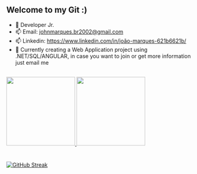 ## Welcome to my Git :)
 <div>
 
 - 🌱 Developer Jr. 
- 📫 Email: johnmarques.br2002@gmail.com
- 📫 Linkedin: https://www.linkedin.com/in/joão-marques-621b6621b/
- 🚀 Currently creating a Web Application project using .NET/SQL/ANGULAR, in case you want to join or get more information just email me
 
 ##
 
  <a href="https://github.com/JoaoMarquesBR">
  <img height="180em" src="https://github-readme-stats.vercel.app/api/top-langs/?username=JoaoMarquesBR&layout=compact&langs_count=7&theme=aura"/>
  <img height="180em" src="https://github-readme-stats.vercel.app/api?username=JoaoMarquesBR&show_icons=true&theme=aura&include_all_commits=true&count_private=true"/>
 
 
   #
[![GitHub Streak](https://streak-stats.demolab.com?user=JoaoMarquesBR&theme=blueberry-duo&hide_border=true&card_width=780&background=45%2C101939%2C1B1A2058&ring=69EBD0E8&currStreakNum=FFFFFF&dates=FFFFFFA5)](https://git.io/streak-stats)
